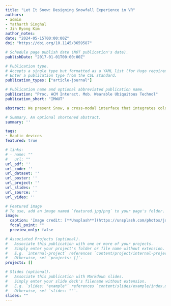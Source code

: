 ```yaml
---
title: "Let It Snow: Designing Snowfall Experience in VR"
authors:
- admin
- Yatharth Singhal
- Jin Ryong Kim
author_notes:
date: "2024-05-15T00:00:00Z"
doi: "https://doi.org/10.1145/3659587"

# Schedule page publish date (NOT publication's date).
publishDate: "2017-01-01T00:00:00Z"

# Publication type.
# Accepts a single type but formatted as a YAML list (for Hugo requirements).
# Enter a publication type from the CSL standard.
publication_types: ["article-journal"]

# Publication name and optional abbreviated publication name.
publication: "Proc. ACM Interact. Mob. Wearable Ubiquitous Technol"
publication_short: "IMWUT"

abstract: We present Snow, a cross-modal interface that integrates cold and tactile stimuli in mid-air to create snowflakes and raindrops for VR experiences. Snow uses six Peltier packs and an ultrasound haptic display to create unique cold-tactile sensations for users to experience catching snowflakes and getting rained on their bare hands. Our approach considers humans' ability to identify tactile and cold stimuli without masking each other when projected onto the same location on their skin, making illusions of snowflakes and raindrops. We design both visual and haptic renderings to be tightly coupled to present snow melting and rain droplets for realistic visuo-tactile experiences. For multiple snowflakes and raindrops rendering, we propose an aggregated haptic scheme to simulate heavy snowfall and rainfall environments with many visual particles. The results show that the aggregated haptic rendering scheme demonstrates a more realistic experience than other schemes. We also confirm that our approach of providing cold-tactile cues enhances the user experiences in both conditions compared to other modality conditions.

# Summary. An optional shortened abstract.
summary: ''

tags:
- Haptic devices
featured: true

# links:
# - name: ""
#   url: ""
url_pdf: ''
url_code: ''
url_dataset: ''
url_poster: ''
url_project: ''
url_slides: ''
url_source: ''
url_video: ''

# Featured image
# To use, add an image named `featured.jpg/png` to your page's folder. 
image:
  caption: 'Image credit: [**Unsplash**](https://unsplash.com/photos/jdD8gXaTZsc)'
  focal_point: ""
  preview_only: false

# Associated Projects (optional).
#   Associate this publication with one or more of your projects.
#   Simply enter your project's folder or file name without extension.
#   E.g. `internal-project` references `content/project/internal-project/index.md`.
#   Otherwise, set `projects: []`.
projects: []

# Slides (optional).
#   Associate this publication with Markdown slides.
#   Simply enter your slide deck's filename without extension.
#   E.g. `slides: "example"` references `content/slides/example/index.md`.
#   Otherwise, set `slides: ""`.
slides: ""
---
```

